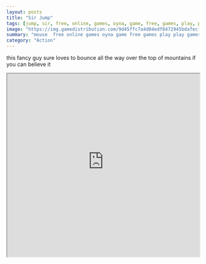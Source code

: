 ```yaml
---
layout: posts
title: "Sir Jump"
tags: [jump, sir, free, online, games, oyna, game, free, games, play, play, games]
image: "https://img.gamedistribution.com/9d45ffc7a4d04edf8472945bdafecfa0.jpg"
summary: "mouse  free online games oyna game free games play play games"
category: "Action"
---
```


this fancy guy sure loves to bounce all the way over the top of mountains if you can believe it

<iframe width="100%" height="480px;" src="https://html5.gamedistribution.com/9d45ffc7a4d04edf8472945bdafecfa0/"></iframe>